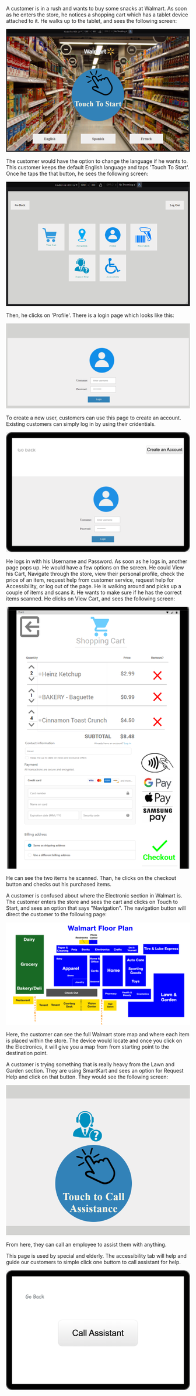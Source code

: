 A customer is in a rush and wants to buy some snacks at Walmart. As soon as he enters the store, he notices a shopping cart which has a tablet device attached to it. He walks up to the tablet, and sees the following screen:

![Main Page](UI-UX/Customer_story_ss/touchtostart_landscape.png)

The customer would have the option to change the language if he wants to. This customer keeps the default English language and taps 'Touch To Start'. Once he taps the that button, he sees the following screen:

![Customer Main Page](UI-UX/Customer_story_ss/mainpage_landscape.png)

Then, he clicks on 'Profile'. There is a login page which looks like this:

![Customer Login Page](UI-UX/Customer_story_ss/login.PNG)

To create a new user, customers can use this page to create an account. Existing customers can simply log in by using their cridentials. 

![Customer Login Page](UI-UX/Customer_story_ss/customerLogin.png)

He logs in with his Username and Password. As soon as he logs in, another page pops up. He would have a few options on the screen. He could View his Cart, Navigate through the store, view their personal profile, check the price of an item, request help from customer service, request help for Accessibility, or log out of the page. He is walking around and picks up a couple of items and scans it. He wants to make sure if he has the correct items scanned. He clicks on View Cart, and sees the following screen:

![View Cart](UI-UX/Customer_story_ss/Cart.png)

He can see the two items he scanned. Than, he clicks on the checkout button and checks out his purchased items. 

A customer is confused about where the Electronic section in Walmart is. The customer enters the store and sees the cart and clicks on Touch to Start, and sees an option that says "Navigation". The navigation button will direct the customer to the following page:

![Navigation](UI-UX/Customer_story_ss/floorPlan.jpg)

Here, the customer can see the full Walmart store map and where each item is placed within the store. The device would locate and once you click on the Electronics, it will give you a map from from starting point to the destination point.

A customer is trying something that is really heavy from the Lawn and Garden section. They are using SmartKart and sees an option for Request Help and click on that button. They would see the following screen:

![Request Help](UI-UX/Customer_story_ss/request_help.PNG)

From here, they can call an employee to assist them with anything.

This page is used by special and elderly. The accessibility tab will help and guide our customers to simple click one buttom to call assistant for help. 

![Accessibility](UI-UX/Customer_story_ss/customerAccessibilitypage.png)